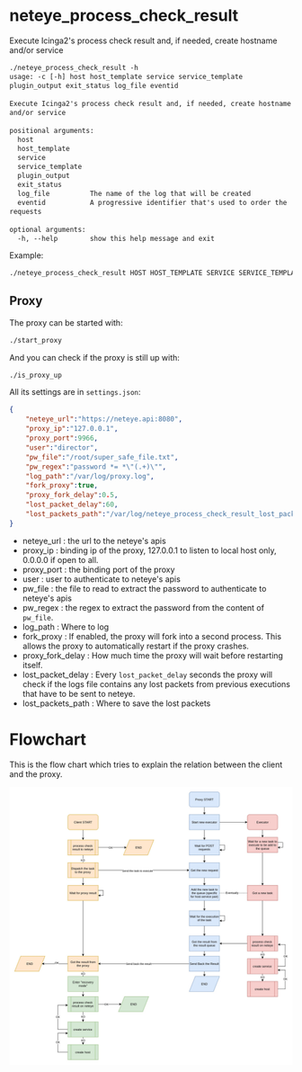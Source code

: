 # neteye_process_check_result

Execute Icinga2's process check result and, if needed, create hostname and/or service

```
./neteye_process_check_result -h
usage: -c [-h] host host_template service service_template plugin_output exit_status log_file eventid

Execute Icinga2's process check result and, if needed, create hostname and/or service

positional arguments:
  host
  host_template
  service
  service_template
  plugin_output
  exit_status
  log_file          The name of the log that will be created
  eventid           A progressive identifier that's used to order the requests

optional arguments:
  -h, --help        show this help message and exit
```

Example:
```bash
./neteye_process_check_result HOST HOST_TEMPLATE SERVICE SERVICE_TEMPLATE PLUGIN_OUTPUT 1 LOG_FILE.log 10
```

## Proxy
The proxy can be started with:
```bash
./start_proxy
```

And you can check if the proxy is still up with:
```bash
./is_proxy_up
```

All its settings are in `settings.json`:
```json
{
    "neteye_url":"https://neteye.api:8080",
    "proxy_ip":"127.0.0.1",
    "proxy_port":9966,
    "user":"director",
    "pw_file":"/root/super_safe_file.txt",
    "pw_regex":"password *= *\"(.+)\"",
    "log_path":"/var/log/proxy.log",
    "fork_proxy":true,
    "proxy_fork_delay":0.5,
    "lost_packet_delay":60,
    "lost_packets_path":"/var/log/neteye_process_check_result_lost_packets.txt"
}
```
- neteye_url : the url to the neteye's apis
- proxy_ip : binding ip of the proxy, 127.0.0.1 to listen to local host only, 0.0.0.0 if open to all.
- proxy_port : the binding port of the proxy
- user : user to authenticate to neteye's apis
- pw_file : the file to read to extract the password to authenticate to neteye's apis
- pw_regex : the regex to extract the password from the content of `pw_file`.
- log_path : Where to log
- fork_proxy : If enabled, the proxy will fork into a second process. This allows the proxy to automatically restart if the proxy crashes.
- proxy_fork_delay : How much time the proxy will wait before restarting itself.
- lost_packet_delay  : Every `lost_packet_delay` seconds the proxy will check if the logs file contains any lost packets from previous executions that have to be sent to neteye.
- lost_packets_path : Where to save the lost packets

# Flowchart

This is the flow chart which tries to explain the relation between the client and the proxy.

![](https://github.com/zommiommy/neteye_process_check_result/raw/master/flowchart.jpg)
